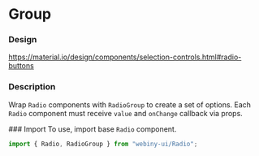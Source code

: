 # Group

### Design
<a href="https://material.io/design/components/selection-controls.html#radio-buttons" target="_blank">https://material.io/design/components/selection-controls.html#radio-buttons</a>

### Description
Wrap `Radio` components with `RadioGroup` to create a set of options.
Each `Radio` component must receive `value` and `onChange` callback via props.

### Import
To use, import base `Radio` component.

```js
import { Radio, RadioGroup } from "webiny-ui/Radio";
```